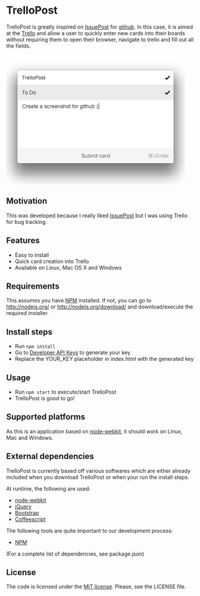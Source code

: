 TrelloPost
=========

TrelloPost is greatly inspired on [IssuePost][1] for [github][2]. In this case, it is aimed at the [Trello][3] and allow a user to quickly enter new cards into their boards without requiring them to open their browser, navigate to trello and fill out all the fields.

![Screenshot](screenshot.png?raw=true)

Motivation
----------

This was developed because I really liked [IssuePost][1] but I was using Trello for bug tracking.


Features
--------

* Easy to install
* Quick card creation into Trello
* Available on Linux, Mac OS X and Windows

Requirements
------------

This assumes you have [NPM][8] installed. If not, you can go to http://nodejs.org/ or http://nodejs.org/download/ and download/execute the required installer.

Install steps
-------------

* Run `npm install`
* Go to [Developer API Keys][9] to generate your key
* Replace the YOUR_KEY placeholder in index.html with the generated key

Usage
-----

* Run `npm start` to execute/start TrelloPost
* TrelloPost is good to go!

Supported platforms
-------------------

As this is an application based on [node-webkit][5], it should work on Linux, Mac and Windows.

External dependencies
---------------------

TrelloPost is currently based off various softwares which are either already included when you download TrelloPost or when your run the install steps.

At runtime, the following are used:

* [node-webkit][5]
* [jQuery][6]
* [Bootstrap][7]
* [Coffeescript][10]

The following tools are quite important to our development process:

* [NPM][8]

(For a complete list of dependencies, see package.json)

License
-------

The code is licensed under the [MIT license][4]. Please, see the LICENSE file.

  [1]: http://issuepostapp.com
  [2]: http://www.github.com
  [3]: http://www.redmine.org
  [4]: http://opensource.org/licenses/MIT
  [5]: https://github.com/rogerwang/node-webkit
  [6]: http://jquery.com
  [7]: http://getbootstrap.com
  [8]: https://npmjs.org
  [9]: https://trello.com/1/appKey/generate
  [10]: http://coffeescript.org/

